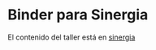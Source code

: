 # Binder para Sinergia

El contenido del taller está en [sinergia](https://github.com/palmoreck/talleres-itam/tree/sinergia/)

